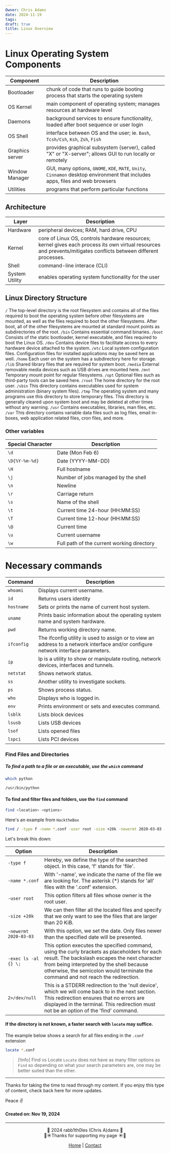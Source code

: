 ```yaml
---
Owner: Chris Adams
date: 2024-11-19
tags: 
draft: true
title: Linux Overview
---
```

# Linux Operating System Components


| Component       | Description                                                                                                                   |
| --------------- | ----------------------------------------------------------------------------------------------------------------------------- |
| Bootloader      | chunk of code that runs to guide booting process that starts the operating system                                             |
| OS Kernel       | main component of operating system; manages resources at hardware level                                                       |
| Daemons         | background services to ensure functionality, loaded after boot sequence or user login                                         |
| OS Shell        | interface between OS and the user; ie. `Bash`, `Tcsh/Csh`, `Ksh`, `Zsh`, `Fish`                                               |
| Graphics server | provides graphical subsystem (server), called "X" or "X-server"; allows GUI to run locally or remotely                        |
| Window Manager  | GUI, many options, `GNOME`, `KDE`, `MATE`, `Unity`, `Cinnamon` desktop environment that includes apps, files and web browsers |
| Utilities       | programs that perform particular functions                                                                                    |


## Architecture


| Layer          | Description                                                                                                                                                      |
| -------------- | ---------------------------------------------------------------------------------------------------------------------------------------------------------------- |
| Hardware       | peripheral devices; RAM, hard drive, CPU                                                                                                                         |
| Kernel         | core of Linux OS, controls hardware resources; kernel gives each process its own virtual resources and prevents/mitigates conflicts between different processes. |
| Shell          | command-line interace (CLI)                                                                                                                                      |
| System Utility | enables operating system functionality for the user                                                                                                              |

## Linux Directory Structure

`/` 	The top-level directory is the root filesystem and contains all of the files required to boot the operating system before other filesystems are mounted, as well as the files required to boot the other filesystems. After boot, all of the other filesystems are mounted at standard mount points as subdirectories of the root.
	`/bin` 	Contains essential command binaries.
	`/boot` 	Consists of the static bootloader, kernel executable, and files required to boot the Linux OS.
	`/dev` 	Contains device files to facilitate access to every hardware device attached to the system.
	`/etc` 	Local system configuration files. Configuration files for installed applications may be saved here as well.
`/home` 	Each user on the system has a subdirectory here for storage.
	`/lib` 	Shared library files that are required for system boot.
	`/media` External removable media devices such as USB drives are mounted here.
	`/mnt` 	Temporary mount point for regular filesystems.
	`/opt` 	Optional files such as third-party tools can be saved here.
	`/root` 	The home directory for the root user.
	`/sbin` 	This directory contains executables used for system administration (binary system files).
	`/tmp`	The operating system and many programs use this directory to store temporary files. This directory is generally cleared upon system boot and may be deleted at other times without any warning.
	`/usr` 	Contains executables, libraries, man files, etc.
	`/var` 	This directory contains variable data files such as log files, email in-boxes, web application related files, cron files, and more.

### Other variables


| Special Character | Description                                |
| ----------------- | ------------------------------------------ |
| `\d`              | Date (Mon Feb 6)                           |
| `\D{%Y-%m-%d}`    | Date (YYYY-MM-DD)                          |
| `\H`              | Full hostname                              |
| `\j`              | Number of jobs managed by the shell        |
| `\n`              | Newline                                    |
| `\r`              | Carriage return                            |
| `\s`              | Name of the shell                          |
| `\t`              | Current time 24-hour (HH:MM:SS)            |
| `\T`              | Current time 12-hour (HH:MM:SS)            |
| `\@`              | Current time                               |
| `\u`              | Current username                           |
| `\w`              | Full path of the current working directory |

# Necessary commands


<div class="neon-line"></div>



| Command    | Description                                                                                                                        |
| ---------- | ---------------------------------------------------------------------------------------------------------------------------------- |
| `whoami`   | Displays current username.                                                                                                         |
| `id`       | Returns users identity                                                                                                             |
| `hostname` | Sets or prints the name of current host system.                                                                                    |
| `uname`    | Prints basic information about the operating system name and system hardware.                                                      |
| `pwd`      | Returns working directory name.                                                                                                    |
| `ifconfig` | The ifconfig utility is used to assign or to view an address to a network interface and/or configure network interface parameters. |
| `ip`       | Ip is a utility to show or manipulate routing, network devices, interfaces and tunnels.                                            |
| `netstat`  | Shows network status.                                                                                                              |
| `ss`       | Another utility to investigate sockets.                                                                                            |
| `ps`       | Shows process status.                                                                                                              |
| `who`      | Displays who is logged in.                                                                                                         |
| `env`      | Prints environment or sets and executes command.                                                                                   |
| `lsblk`    | Lists block devices                                                                                                                |
| `lsusb`    | Lists USB devices                                                                                                                  |
| `lsof`     | Lists opened files                                                                                                                 |
| `lspci`    | Lists PCI devices                                                                                                                  |

### Find Files and Directories

##### To find a path to a file or an executable, use the `which` command

```bash
which python

/usr/bin/python
```

#### To find and filter files and folders, use the `find` command

```bash
find <location> <options>
```

Here's an example from `HacktheBox`

```bash
find / -type f -name *.conf -user root -size +20k -newermt 2020-03-03 -exec ls -al {} \; 2>/dev/null
```

Let's break this down:

| Option | Description |
|--------|-------------|
| `-type f` | Hereby, we define the type of the searched object. In this case, 'f' stands for 'file'. |
| `-name *.conf` | With '-name', we indicate the name of the file we are looking for. The asterisk (*) stands for 'all' files with the '.conf' extension. |
| `-user root` | This option filters all files whose owner is the root user. |
| `-size +20k` | We can then filter all the located files and specify that we only want to see the files that are larger than 20 KiB. |
| `-newermt 2020-03-03` | With this option, we set the date. Only files newer than the specified date will be presented. |
| `-exec ls -al {} \;` | This option executes the specified command, using the curly brackets as placeholders for each result. The backslash escapes the next character from being interpreted by the shell because otherwise, the semicolon would terminate the command and not reach the redirection. |
| `2>/dev/null` | This is a STDERR redirection to the 'null device', which we will come back to in the next section. This redirection ensures that no errors are displayed in the terminal. This redirection must not be an option of the 'find' command. |

#### If the directory is not known, a faster search with `locate` may suffice.

The example below shows a search for all files ending in the `.conf` extension
```bash
locate *.conf
```


> [!info] Find vs Locate
> `Locate` does not have as many filter options as `Find` so depending on what your search parameters are, one may be better suited than the other.



---

Thanks for taking the time to read through my content. If you enjoy this type of content, check back here for more updates. 

Peace ✌️

#### Created on: Nov 19, 2024

---
<div style="text-align: center;">
	<div class="gradient-text">👾 2024 rabb1th0les (Chris A)dams 👾</div> 
	🌴☀Thanks for supporting my page ☀🌴
	<nav>
		<ul style="list-style: none; padding: 0;">
			<div style="text-align: center;">
				<li><a href="index.html">Home</a> | <a href="Contact.html">Contact</a></li>
			</div>
		</ul>
	</nav>	
</div>

